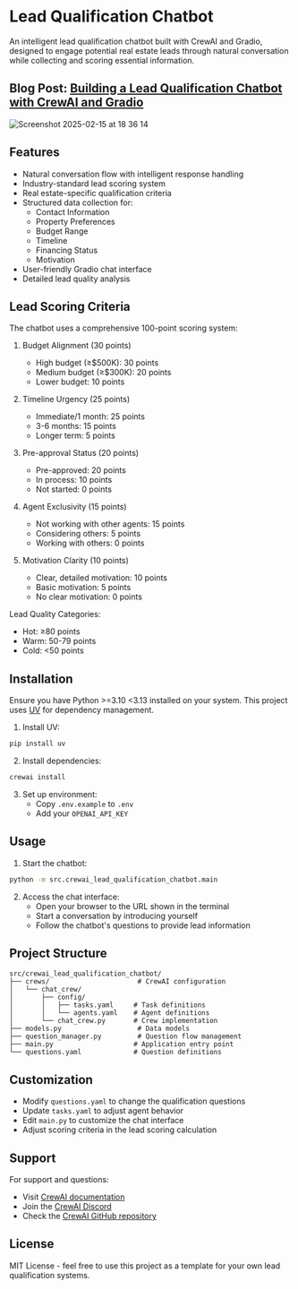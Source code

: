 # Lead Qualification Chatbot

An intelligent lead qualification chatbot built with CrewAI and Gradio, designed to engage potential real estate leads through natural conversation while collecting and scoring essential information.

## **Blog Post**: [Building a Lead Qualification Chatbot with CrewAI and Gradio](https://www.zinyando.com/building-a-lead-qualification-chatbot-with-crewai-and-gradio/)


![Screenshot 2025-02-15 at 18 36 14](https://github.com/user-attachments/assets/28e18bf1-7c4e-4217-8da2-d86082a2e84e)


## Features

- Natural conversation flow with intelligent response handling
- Industry-standard lead scoring system
- Real estate-specific qualification criteria
- Structured data collection for:
  - Contact Information
  - Property Preferences
  - Budget Range
  - Timeline
  - Financing Status
  - Motivation
- User-friendly Gradio chat interface
- Detailed lead quality analysis

## Lead Scoring Criteria

The chatbot uses a comprehensive 100-point scoring system:

1. Budget Alignment (30 points)
   - High budget (≥$500K): 30 points
   - Medium budget (≥$300K): 20 points
   - Lower budget: 10 points

2. Timeline Urgency (25 points)
   - Immediate/1 month: 25 points
   - 3-6 months: 15 points
   - Longer term: 5 points

3. Pre-approval Status (20 points)
   - Pre-approved: 20 points
   - In process: 10 points
   - Not started: 0 points

4. Agent Exclusivity (15 points)
   - Not working with other agents: 15 points
   - Considering others: 5 points
   - Working with others: 0 points

5. Motivation Clarity (10 points)
   - Clear, detailed motivation: 10 points
   - Basic motivation: 5 points
   - No clear motivation: 0 points

Lead Quality Categories:
- Hot: ≥80 points
- Warm: 50-79 points
- Cold: <50 points

## Installation

Ensure you have Python >=3.10 <3.13 installed on your system. This project uses [UV](https://docs.astral.sh/uv/) for dependency management.

1. Install UV:
```bash
pip install uv
```

2. Install dependencies:
```bash
crewai install
```

3. Set up environment:
   - Copy `.env.example` to `.env`
   - Add your `OPENAI_API_KEY`

## Usage

1. Start the chatbot:
```bash
python -m src.crewai_lead_qualification_chatbot.main
```

2. Access the chat interface:
   - Open your browser to the URL shown in the terminal
   - Start a conversation by introducing yourself
   - Follow the chatbot's questions to provide lead information

## Project Structure

```
src/crewai_lead_qualification_chatbot/
├── crews/                      # CrewAI configuration
│   └── chat_crew/
│       ├── config/
│       │   ├── tasks.yaml     # Task definitions
│       │   └── agents.yaml    # Agent definitions
│       └── chat_crew.py       # Crew implementation
├── models.py                   # Data models
├── question_manager.py         # Question flow management
├── main.py                    # Application entry point
└── questions.yaml             # Question definitions
```

## Customization

- Modify `questions.yaml` to change the qualification questions
- Update `tasks.yaml` to adjust agent behavior
- Edit `main.py` to customize the chat interface
- Adjust scoring criteria in the lead scoring calculation

## Support

For support and questions:
- Visit [CrewAI documentation](https://docs.crewai.com)
- Join the [CrewAI Discord](https://discord.com/invite/X4JWnZnxPb)
- Check the [CrewAI GitHub repository](https://github.com/joaomdmoura/crewai)

## License

MIT License - feel free to use this project as a template for your own lead qualification systems.
